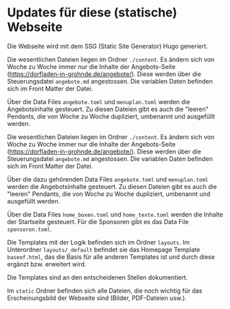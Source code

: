 # Updates für diese (statische) Webseite

Die Webseite wird mit dem SSG (Static Site Generator) Hugo generiert.

Die wesentlichen Dateien liegen im Ordner `./content`. Es ändern sich von Woche zu Woche immer nur die Inhalte der Angebots-Seite (https://dorfladen-in-grohnde.de/angebote/). Diese werden über die Steuerungsdatei `angebote.md` angestossen. Die variablen Daten befinden sich im Front Matter der Datei.

Über die Data Files `angebote.toml` und `menuplan.toml` werden die Angebotsinhalte gesteuert. Zu diesen Dateien gibt es auch die "leeren" Pendants, die von Woche zu Woche dupliziert, umbenannt und ausgefüllt werden.

Die wesentlichen Dateien liegen im Ordner `./content`. Es ändern sich von Woche zu Woche immer nur die Inhalte der Angebots-Seite (https://dorfladen-in-grohnde.de/angebote/). Diese werden über die Steuerungsdatei `angebote.md` angestossen. Die variablen Daten befinden sich im Front Matter der Datei.

Über die dazu gehörenden Data Files `angebote.toml` und `menuplan.toml` werden die Angebotsinhalte gesteuert. Zu diesen Dateien gibt es auch die "leeren" Pendants, die von Woche zu Woche dupliziert, umbenannt und ausgefüllt werden.

Über die Data Files `home_boxen.toml` und `home_texte.toml` werden die Inhalte der Startseite gesteuert. Für die Sponsoren gibt es das Data File `sponsoren.toml`.

Die Templates mit der Logik befinden sich im Ordner `layouts`. Im Unterordner `layouts/_default` befindet sie das Homepage Template `baseof.html`, das die Basis für alle anderen Templates ist und durch diese ergänzt bzw. erweitert wird.

Die Templates sind an den entscheidenen Stellen dokumentiert.

Im `static` Ordner befinden sich alle Dateien, die noch wichtig für das Erscheinungsbild der Webseite sind (Bilder, PDF-Dateien usw.).
